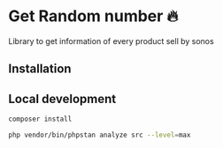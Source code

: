 # Get Random number 🔥

Library to get information of every product sell by sonos

## Installation

## Local development

```bash
composer install
```

```bash
php vendor/bin/phpstan analyze src --level=max
```